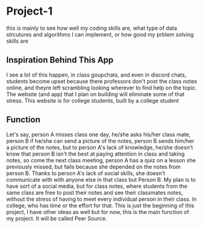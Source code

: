 # Project-1

this is mainly to see how well my coding skills are, what type of data strcutures and algorithms I can implement, or how good my prblem solving skills are

## Inspiration Behind This App
I see a lot of this happen, in class goupchats, and even in discord chats, students become upset because there professors don't post the class notes online, and theyre left scrambling looking wherever to find help on the topic. The website (and app) that I plan on building will eliminate some of that stress. This website is for college students, built by a college student

## Function
Let's say, person A misses class one day, he/she asks his/her class mate, person B if he/she can send a picture of the notes, person B sends him/her a picture of the notes, but to person A's lack of knowledge, he/she doesn't know that person B isn't the best at paying attention in class and taking notes, so come the next class meeting, person A has a quiz on a lesson she previously missed, but fails because she depended on the notes from person B. Thanks to person A's lack of social skills, she doesn't communicate with with anyone else in that class but Person B. My plan is to have sort of a social media, but for class notes, where students from the same class are free to post their notes and see their classmates notes, without the stress of having to meet every individual person in their class. In college, who has time or the effort for that. This is just the beginning of this project, I have other ideas as well but for now, this is the main function of my project. It will be called Peer Source.